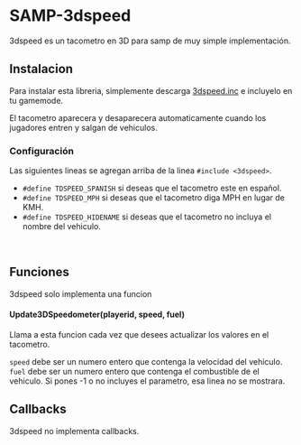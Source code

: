 # SAMP-3dspeed
3dspeed es un tacometro en 3D para samp de muy simple implementación.

## Instalacion

Para instalar esta libreria, simplemente descarga [3dspeed.inc](3dspeed.inc) e incluyelo en tu gamemode.

El tacometro aparecera y desaparecera automaticamente cuando los jugadores entren y salgan de vehiculos.

### Configuración
Las siguientes lineas se agregan arriba de la linea `#include <3dspeed>`.
- `#define TDSPEED_SPANISH` si deseas que el tacometro este en español.
- `#define TDSPEED_MPH` si deseas que el tacometro diga MPH en lugar de KMH.
- `#define TDSPEED_HIDENAME` si deseas que el tacometro no incluya el nombre del vehiculo.

<br>

## Funciones

3dspeed solo implementa una funcion

#### Update3DSpeedometer(playerid, speed, fuel)

Llama a esta funcion cada vez que desees actualizar los valores en el tacometro.

`speed` debe ser un numero entero que contenga la velocidad del vehiculo.
`fuel` debe ser un numero entero que contenga el combustible de el vehiculo. Si pones -1 o no incluyes el parametro, esa linea no se mostrara.

## Callbacks

3dspeed no implementa callbacks.
